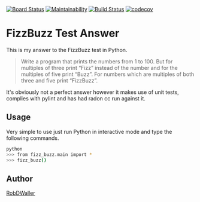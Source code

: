 [![Board Status](https://dev.azure.com/rdwaller1984/998313c9-058a-45be-951a-6d7c4b2de0b5/5af13ce4-faff-4fe9-b193-dcc84ed8c527/_apis/work/boardbadge/cffd28d1-c1f6-47b5-856f-75adbd6893b4)](https://dev.azure.com/rdwaller1984/998313c9-058a-45be-951a-6d7c4b2de0b5/_boards/board/t/5af13ce4-faff-4fe9-b193-dcc84ed8c527/Microsoft.RequirementCategory/) [![Maintainability](https://api.codeclimate.com/v1/badges/a217c33f70f5fe7a25f0/maintainability)](https://codeclimate.com/github/RobDWaller/fizz_buzz/maintainability) [![Build Status](https://travis-ci.org/RobDWaller/fizz_buzz.svg?branch=master)](https://travis-ci.org/RobDWaller/fizz_buzz) [![codecov](https://codecov.io/gh/RobDWaller/fizz_buzz/branch/master/graph/badge.svg)](https://codecov.io/gh/RobDWaller/fizz_buzz)
# FizzBuzz Test Answer

This is my answer to the FizzBuzz test in Python.

> Write a program that prints the numbers from 1 to 100. But for multiples of three print “Fizz” instead of the number and for the multiples of five print “Buzz”. For numbers which are multiples of both three and five print “FizzBuzz”.

It's obviously not a perfect answer however it makes use of unit tests, complies with pylint and has had radon cc run against it.

## Usage

Very simple to use just run Python in interactive mode and type the following commands.

```bash
python
>>> from fizz_buzz.main import *
>>> fizz_buzz()
```

## Author

[RobDWaller](https://twitter.com/RobDWaller)
